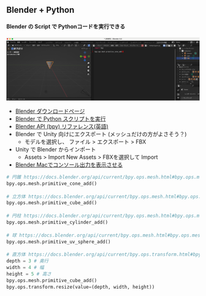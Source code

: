 ## Blender + Python
#### Blender の Script で Pythonコードを実行できる
<img src="images/image.png" width="1000px">

- [Blender ダウンロードページ](https://www.blender.org/download/)
- [Blender で Python スクリプトを実行](https://www.kkaneko.jp/db/cg/bpy.html)
- [Blender API (bpy) リファレンス(英語)](https://docs.blender.org/api/current/index.html)
- Blender で Unity 向けにエクスポート (メッシュだけの方がよさそう？)
  - モデルを選択し、 ファイル > エクスポート > FBX
- Unity で Blender からインポート
  - Assets > Import New Assets > FBXを選択して Import
- [Blender Macでコンソール出力を表示させる](https://www.patec-tech.jp/process/?p=3762)

```python
# 円錐 https://docs.blender.org/api/current/bpy.ops.mesh.html#bpy.ops.mesh.primitive_cone_add
bpy.ops.mesh.primitive_cone_add()

# 立方体 https://docs.blender.org/api/current/bpy.ops.mesh.html#bpy.ops.mesh.primitive_cube_add
bpy.ops.mesh.primitive_cube_add()

# 円柱 https://docs.blender.org/api/current/bpy.ops.mesh.html#bpy.ops.mesh.primitive_cube_add
bpy.ops.mesh.primitive_cylinder_add()

# 球 https://docs.blender.org/api/current/bpy.ops.mesh.html#bpy.ops.mesh.primitive_uv_sphere_add
bpy.ops.mesh.primitive_uv_sphere_add()

# 直方体 https://docs.blender.org/api/current/bpy.ops.transform.html#bpy.ops.transform.resize
depth = 3 # 奥行
width = 4 # 幅
height = 5 # 高さ
bpy.ops.mesh.primitive_cube_add()
bpy.ops.transform.resize(value=(depth, width, height))
```


